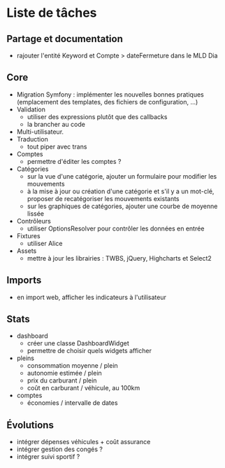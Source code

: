 # Liste de tâches

## Partage et documentation

- rajouter l'entité Keyword et Compte > dateFermeture dans le MLD Dia

## Core

- Migration Symfony : implémenter les nouvelles bonnes pratiques (emplacement des templates, des fichiers de configuration, ...)
- Validation
    - utiliser des expressions plutôt que des callbacks
    - la brancher au code
- Multi-utilisateur.
- Traduction
    - tout piper avec trans
- Comptes
    - permettre d'éditer les comptes ?
- Catégories
    - sur la vue d'une catégorie, ajouter un formulaire pour modifier les mouvements
    - à la mise à jour ou création d'une catégorie et s'il y a un mot-clé, proposer de recatégoriser les mouvements existants
    - sur les graphiques de catégories, ajouter une courbe de moyenne lissée
- Contrôleurs
    - utiliser OptionsResolver pour contrôler les données en entrée
- Fixtures
    - utiliser Alice
- Assets
    - mettre à jour les librairies : TWBS, jQuery, Highcharts et Select2

## Imports

- en import web, afficher les indicateurs à l'utilisateur

## Stats

- dashboard
    - créer une classe DashboardWidget
    - permettre de choisir quels widgets afficher
- pleins
    - consommation moyenne / plein
    - autonomie estimée / plein
    - prix du carburant / plein
    - coût en carburant / véhicule, au 100km
- comptes
    - économies / intervalle de dates

## Évolutions

- intégrer dépenses véhicules + coût assurance
- intégrer gestion des congés ?
- intégrer suivi sportif ?
